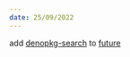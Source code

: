 ```yaml
---
date: 25/09/2022
---
```


add <a href="/now#codename--denopkg-search">denopkg-search</a> to <a href="/now#future">future</a>

